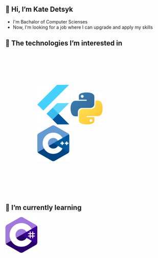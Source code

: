 ## 👋 Hi, I’m Kate Detsyk
- I'm Bachalor of Computer Scienses
- Now, I'm looking for a job where I can upgrade and apply my skills
## 💙 The technologies I’m interested in 

<ul style="padding:100px;">
<img src="images/flutter-logo.png" alt="drawing" style="width:100px;"/>
<img src="images/python.png" alt="drawing" style="width:100px;"/>
<img src="images/c.png" alt="drawing" style="width:100px;"/>
</ul>

## 🌱 I’m currently learning 
<img src="images/csharp.png" alt="drawing" style="width:100px;"/>

<!---
KateDetsyk/KateDetsyk is a ✨ special ✨ repository because its `README.md` (this file) appears on your GitHub profile.
You can click the Preview link to take a look at your changes.
--->
